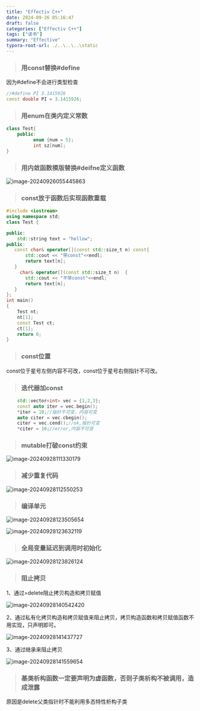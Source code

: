 ```yaml
---
title: "Effectiv C++"
date: 2024-09-26 05:16:47
draft: false
categories: ["Effectiv C++"]
tags: ["读书"]
summary: "Effective"
typora-root-url: ./..\..\..\static
---
```


> ### 用const替换#define

因为#define不会进行类型检查

```c++
//#define PI 3.1415926
const double PI = 3.1415926;
```

> ### 用enum在类内定义常数

```c++
class Test{
    public:
          enum {num = 5};
          int sz[num];
}
```

> ### 用内敛函数模版替换#deifne定义函数

![image-20240926055445863](/images/image-20240926055445863.png)

> ### const放于函数后实现函数重载

```c++
#include <iostream>
using namespace std;
class Test {

public:
    std::string text = "hellow";
public:
   const char& operator[](const std::size_t n) const{
       std::cout << "带const"<<endl;
       return text[n];
   }
     char& operator[](const std::size_t n)  {
       std::cout << "不带const"<<endl;
       return text[n];
   }
};
int main()
{     
    Test nt;
    nt[1];
    const Test ct;
    ct[1];
    return 0;
}
```

> ### const位置

const位于星号左侧内容不可改，const位于星号右侧指针不可改。

> ### 迭代器加const

```c++
    std::vector<int> vec = {1,2,3};
    const auto iter = vec.begin();
    *iter = 10;//指针不可变，内容可变
    auto citer = vec.cbegin();
    citer = vec.cend();//ok,指针可变
    *citer = 10;//error,内容不可变
```

> ### mutable打破const约束

![image-20240928111330179](/images/image-20240928111330179.png)

> ### 减少重复代码

![image-20240928112550253](/images/image-20240928112550253.png)

> ### 编译单元

![image-20240928123505654](/images/image-20240928123505654.png)

![image-20240928123632119](/images/image-20240928123632119.png)

> ### 全局变量延迟到调用时初始化

![image-20240928123826124](/images/image-20240928123826124.png)

> ### 阻止拷贝

1、通过=delete阻止拷贝构造和拷贝赋值

![image-20240928140542420](/images/image-20240928140542420.png)

2、通过私有化拷贝构造和拷贝赋值来阻止拷贝，拷贝构造函数和拷贝赋值函数不用实现，只声明即可。

![image-20240928141437727](/images/image-20240928141437727.png)

3、通过继承来阻止拷贝

![image-20240928141559654](/images/image-20240928141559654.png)

> ### 基类析构函数一定要声明为虚函数，否则子类析构不被调用，造成泄露

原因是delete父类指针时不能利用多态特性析构子类
